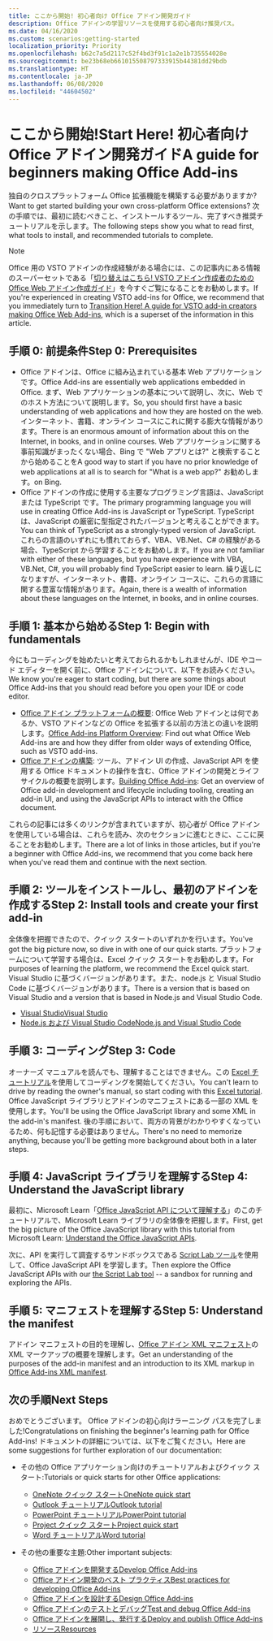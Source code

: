 ```yaml
---
title: ここから開始! 初心者向け Office アドイン開発ガイド
description: Office アドインの学習リソースを使用する初心者向け推奨パス。
ms.date: 04/16/2020
ms.custom: scenarios:getting-started
localization_priority: Priority
ms.openlocfilehash: b62c7a5d2117c52f4bd3f91c1a2e1b735554028e
ms.sourcegitcommit: be23b68eb661015508797333915b44381dd29bdb
ms.translationtype: HT
ms.contentlocale: ja-JP
ms.lasthandoff: 06/08/2020
ms.locfileid: "44604502"
---
```

# <a name="start-here-a-guide-for-beginners-making-office-add-ins"></a><span data-ttu-id="7081f-104">ここから開始!</span><span class="sxs-lookup"><span data-stu-id="7081f-104">Start Here!</span></span> <span data-ttu-id="7081f-105">初心者向け Office アドイン開発ガイド</span><span class="sxs-lookup"><span data-stu-id="7081f-105">A guide for beginners making Office Add-ins</span></span>

<span data-ttu-id="7081f-106">独自のクロスプラットフォーム Office 拡張機能を構築する必要がありますか?</span><span class="sxs-lookup"><span data-stu-id="7081f-106">Want to get started building your own cross-platform Office extensions?</span></span> <span data-ttu-id="7081f-107">次の手順では、最初に読むべきこと、インストールするツール、完了すべき推奨チュートリアルを示します。</span><span class="sxs-lookup"><span data-stu-id="7081f-107">The following steps show you what to read first, what tools to install, and recommended tutorials to complete.</span></span>

> [!NOTE]
> <span data-ttu-id="7081f-108">Office 用の VSTO アドインの作成経験がある場合には、この記事内にある情報のスーパーセットである「[切り替えはこちら! VSTO アドイン作成者のための Office Web アドイン作成ガイド](learning-path-transition.md)」を今すぐご覧になることをお勧めします。</span><span class="sxs-lookup"><span data-stu-id="7081f-108">If you're experienced in creating VSTO add-ins for Office, we recommend that you immediately turn to [Transition Here! A guide for VSTO add-in creators making Office Web Add-ins](learning-path-transition.md), which is a superset of the information in this article.</span></span>

## <a name="step-0-prerequisites"></a><span data-ttu-id="7081f-109">手順 0: 前提条件</span><span class="sxs-lookup"><span data-stu-id="7081f-109">Step 0: Prerequisites</span></span>

- <span data-ttu-id="7081f-110">Office アドインは、Office に組み込まれている基本 Web アプリケーションです。</span><span class="sxs-lookup"><span data-stu-id="7081f-110">Office Add-ins are essentially web applications embedded in Office.</span></span> <span data-ttu-id="7081f-111">まず、Web アプリケーションの基本について説明し、次に、Web でのホスト方法について説明します。</span><span class="sxs-lookup"><span data-stu-id="7081f-111">So, you should first have a basic understanding of web applications and how they are hosted on the web.</span></span> <span data-ttu-id="7081f-112">インターネット、書籍、オンライン コースにこれに関する膨大な情報があります。</span><span class="sxs-lookup"><span data-stu-id="7081f-112">There is an enormous amount of information about this on the Internet, in books, and in online courses.</span></span> <span data-ttu-id="7081f-113">Web アプリケーションに関する事前知識がまったくない場合、Bing で "Web アプリとは?" と検索することから始めることを</span><span class="sxs-lookup"><span data-stu-id="7081f-113">A good way to start if you have no prior knowledge of web applications at all is to search for "What is a web app?"</span></span> <span data-ttu-id="7081f-114">お勧めします。</span><span class="sxs-lookup"><span data-stu-id="7081f-114">on Bing.</span></span>
- <span data-ttu-id="7081f-115">Office アドインの作成に使用する主要なプログラミング言語は、JavaScript または TypeScript です。</span><span class="sxs-lookup"><span data-stu-id="7081f-115">The primary programming language you will use in creating Office Add-ins is JavaScript or TypeScript.</span></span> <span data-ttu-id="7081f-116">TypeScript は、JavaScript の厳密に型指定されたバージョンと考えることができます。</span><span class="sxs-lookup"><span data-stu-id="7081f-116">You can think of TypeScript as a strongly-typed version of JavaScript.</span></span> <span data-ttu-id="7081f-117">これらの言語のいずれにも慣れておらず、VBA、VB.Net、C# の経験がある場合、TypeScript から学習することをお勧めします。</span><span class="sxs-lookup"><span data-stu-id="7081f-117">If you are not familiar with either of these languages, but you have experience with VBA, VB.Net, C#, you will probably find TypeScript easier to learn.</span></span> <span data-ttu-id="7081f-118">繰り返しになりますが、インターネット、書籍、オンライン コースに、これらの言語に関する豊富な情報があります。</span><span class="sxs-lookup"><span data-stu-id="7081f-118">Again, there is a wealth of information about these languages on the Internet, in books, and in online courses.</span></span>

## <a name="step-1-begin-with-fundamentals"></a><span data-ttu-id="7081f-119">手順 1: 基本から始める</span><span class="sxs-lookup"><span data-stu-id="7081f-119">Step 1: Begin with fundamentals</span></span>

<span data-ttu-id="7081f-120">今にもコーディングを始めたいと考えておられるかもしれませんが、IDE やコード エディターを開く前に、Office アドインについて、以下をお読みください。</span><span class="sxs-lookup"><span data-stu-id="7081f-120">We know you're eager to start coding, but there are some things about Office Add-ins that you should read before you open your IDE or code editor.</span></span>

- <span data-ttu-id="7081f-121">[Office アドイン プラットフォームの概要](office-add-ins.md): Office Web アドインとは何であるか、VSTO アドインなどの Office を拡張する以前の方法との違いを説明します。</span><span class="sxs-lookup"><span data-stu-id="7081f-121">[Office Add-ins Platform Overview](office-add-ins.md): Find out what Office Web Add-ins are and how they differ from older ways of extending Office, such as VSTO add-ins.</span></span>
- <span data-ttu-id="7081f-122">[Office アドインの構築](office-add-ins-fundamentals.md): ツール、アドイン UI の作成、JavaScript API を使用する Office ドキュメントの操作を含む、Office アドインの開発とライフサイクルの概要を説明します。</span><span class="sxs-lookup"><span data-stu-id="7081f-122">[Building Office Add-ins](office-add-ins-fundamentals.md): Get an overview of Office add-in development and lifecycle including tooling, creating an add-in UI, and using the JavaScript APIs to interact with the Office document.</span></span>

<span data-ttu-id="7081f-123">これらの記事には多くのリンクが含まれていますが、初心者が Office アドインを使用している場合は、これらを読み、次のセクションに進むときに、ここに戻ることをお勧めします。</span><span class="sxs-lookup"><span data-stu-id="7081f-123">There are a lot of links in those articles, but if you're a beginner with Office Add-ins, we recommend that you come back here when you've read them and continue with the next section.</span></span>

## <a name="step-2-install-tools-and-create-your-first-add-in"></a><span data-ttu-id="7081f-124">手順 2: ツールをインストールし、最初のアドインを作成する</span><span class="sxs-lookup"><span data-stu-id="7081f-124">Step 2: Install tools and create your first add-in</span></span>

<span data-ttu-id="7081f-125">全体像を把握できたので、クイック スタートのいずれかを行います。</span><span class="sxs-lookup"><span data-stu-id="7081f-125">You've got the big picture now, so dive in with one of our quick starts.</span></span> <span data-ttu-id="7081f-126">プラットフォームについて学習する場合は、Excel クイック スタートをお勧めします。</span><span class="sxs-lookup"><span data-stu-id="7081f-126">For purposes of learning the platform, we recommend the Excel quick start.</span></span> <span data-ttu-id="7081f-127">Visual Studio に基づくバージョンがあります。また、node.js と Visual Studio Code に基づくバージョンがあります。</span><span class="sxs-lookup"><span data-stu-id="7081f-127">There is a version that is based on Visual Studio and a version that is based in Node.js and Visual Studio Code.</span></span>

- [<span data-ttu-id="7081f-128">Visual Studio</span><span class="sxs-lookup"><span data-stu-id="7081f-128">Visual Studio</span></span>](../quickstarts/excel-quickstart-jquery.md?tabs=visualstudio)
- [<span data-ttu-id="7081f-129">Node.js および Visual Studio Code</span><span class="sxs-lookup"><span data-stu-id="7081f-129">Node.js and Visual Studio Code</span></span>](../quickstarts/excel-quickstart-jquery.md?tabs=yeomangenerator)

## <a name="step-3-code"></a><span data-ttu-id="7081f-130">手順 3: コーディング</span><span class="sxs-lookup"><span data-stu-id="7081f-130">Step 3: Code</span></span>

<span data-ttu-id="7081f-131">オーナーズ マニュアルを読んでも、理解することはできません。この [ Excel チュートリアル](../tutorials/excel-tutorial.md)を使用してコーディングを開始してください。</span><span class="sxs-lookup"><span data-stu-id="7081f-131">You can't learn to drive by reading the owner's manual, so start coding with this [Excel tutorial](../tutorials/excel-tutorial.md).</span></span> <span data-ttu-id="7081f-132">Office JavaScript ライブラリとアドインのマニフェストにある一部の XML を使用します。</span><span class="sxs-lookup"><span data-stu-id="7081f-132">You'll be using the Office JavaScript library and some XML in the add-in's manifest.</span></span> <span data-ttu-id="7081f-133">後の手順において、両方の背景がわかりやすくなっているため、何も記憶する必要はありません。</span><span class="sxs-lookup"><span data-stu-id="7081f-133">There's no need to memorize anything, because you'll be getting more background about both in a later steps.</span></span>

## <a name="step-4-understand-the-javascript-library"></a><span data-ttu-id="7081f-134">手順 4: JavaScript ライブラリを理解する</span><span class="sxs-lookup"><span data-stu-id="7081f-134">Step 4: Understand the JavaScript library</span></span>

<span data-ttu-id="7081f-135">最初に、Microsoft Learn「[Office JavaScript API について理解する](https://docs.microsoft.com/learn/modules/understand-office-javascript-apis/index)」のこのチュートリアルで、Microsoft Learn ライブラリの全体像を把握します。</span><span class="sxs-lookup"><span data-stu-id="7081f-135">First, get the big picture of the Office JavaScript library with this tutorial from Microsoft Learn: [Understand the Office JavaScript APIs](https://docs.microsoft.com/learn/modules/understand-office-javascript-apis/index).</span></span>

<span data-ttu-id="7081f-136">次に、API を実行して調査するサンドボックスである [Script Lab ツール](explore-with-script-lab.md)を使用して、Office JavaScript API を学習します。</span><span class="sxs-lookup"><span data-stu-id="7081f-136">Then explore the Office JavaScript APIs with our [the Script Lab tool](explore-with-script-lab.md) -- a sandbox for running and exploring the APIs.</span></span>

## <a name="step-5-understand-the-manifest"></a><span data-ttu-id="7081f-137">手順 5: マニフェストを理解する</span><span class="sxs-lookup"><span data-stu-id="7081f-137">Step 5: Understand the manifest</span></span>

<span data-ttu-id="7081f-138">アドイン マニフェストの目的を理解し、[Office アドイン XML マニフェスト](../develop/add-in-manifests.md)の XML マークアップの概要を理解します。</span><span class="sxs-lookup"><span data-stu-id="7081f-138">Get an understanding of the purposes of the add-in manifest and an introduction to its XML markup in [Office Add-ins XML manifest](../develop/add-in-manifests.md).</span></span>

## <a name="next-steps"></a><span data-ttu-id="7081f-139">次の手順</span><span class="sxs-lookup"><span data-stu-id="7081f-139">Next Steps</span></span>

<span data-ttu-id="7081f-140">おめでとうございます。 Office アドインの初心向けラーニング パスを完了しました!</span><span class="sxs-lookup"><span data-stu-id="7081f-140">Congratulations on finishing the beginner's learning path for Office Add-ins!</span></span> <span data-ttu-id="7081f-141">ドキュメントの詳細については、以下をご覧ください。</span><span class="sxs-lookup"><span data-stu-id="7081f-141">Here are some suggestions for further exploration of our documentation:</span></span>

- <span data-ttu-id="7081f-142">その他の Office アプリケーション向けのチュートリアルおよびクイック スタート:</span><span class="sxs-lookup"><span data-stu-id="7081f-142">Tutorials or quick starts for other Office applications:</span></span>

  - [<span data-ttu-id="7081f-143">OneNote クイック スタート</span><span class="sxs-lookup"><span data-stu-id="7081f-143">OneNote quick start</span></span>](../quickstarts/onenote-quickstart.md)
  - [<span data-ttu-id="7081f-144">Outlook チュートリアル</span><span class="sxs-lookup"><span data-stu-id="7081f-144">Outlook tutorial</span></span>](/outlook/add-ins/addin-tutorial)
  - [<span data-ttu-id="7081f-145">PowerPoint チュートリアル</span><span class="sxs-lookup"><span data-stu-id="7081f-145">PowerPoint tutorial</span></span>](../tutorials/powerpoint-tutorial.md)
  - [<span data-ttu-id="7081f-146">Project クイック スタート</span><span class="sxs-lookup"><span data-stu-id="7081f-146">Project quick start</span></span>](../quickstarts/project-quickstart.md)
  - [<span data-ttu-id="7081f-147">Word チュートリアル</span><span class="sxs-lookup"><span data-stu-id="7081f-147">Word tutorial</span></span>](../tutorials/word-tutorial.md)

- <span data-ttu-id="7081f-148">その他の重要な主題:</span><span class="sxs-lookup"><span data-stu-id="7081f-148">Other important subjects:</span></span>

  - [<span data-ttu-id="7081f-149">Office アドインを開発する</span><span class="sxs-lookup"><span data-stu-id="7081f-149">Develop Office Add-ins</span></span>](../develop/develop-overview.md)
  - [<span data-ttu-id="7081f-150">Office アドイン開発のベスト プラクティス</span><span class="sxs-lookup"><span data-stu-id="7081f-150">Best practices for developing Office Add-ins</span></span>](../concepts/add-in-development-best-practices.md)
  - [<span data-ttu-id="7081f-151">Office アドインを設計する</span><span class="sxs-lookup"><span data-stu-id="7081f-151">Design Office Add-ins</span></span>](../design/add-in-design.md)
  - [<span data-ttu-id="7081f-152">Office アドインのテストとデバッグ</span><span class="sxs-lookup"><span data-stu-id="7081f-152">Test and debug Office Add-ins</span></span>](../testing/test-debug-office-add-ins.md)
  - [<span data-ttu-id="7081f-153">Office アドインを展開し、発行する</span><span class="sxs-lookup"><span data-stu-id="7081f-153">Deploy and publish Office Add-ins</span></span>](../publish/publish.md)
  - [<span data-ttu-id="7081f-154">リソース</span><span class="sxs-lookup"><span data-stu-id="7081f-154">Resources</span></span>](../resources/resources-links-help.md)
